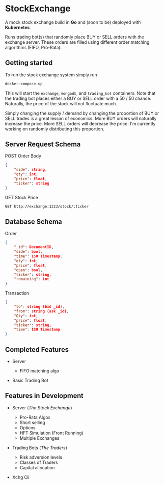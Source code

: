 # StockExchange
A mock stock exchange build in **Go** and (soon to be) deployed with **Kubernetes**.

Runs trading bot(s) that randomly place BUY or SELL orders with the exchange server. These orders are filled using different order matching algorithms (FIFO, Pro-Rata).

## Getting started
To run the stock exchange system simply run
```bash
docker-compose up
```
This will start the  `exchange`, `mongodb`, and `trading_bot` containers. Note that the trading bot places either a BUY or SELL order with a 50 / 50 chance. Naturally, the price of the stock will not fluctuate much.

Simply changing the supply / demand by changing the proportion of BUY or SELL trades is a great lesson of economics. More BUY orders will naturally increase the price. More SELL orders will decrease the price. I'm currently  working on randomly distributing this proportion.

## Server Request Schema
POST Order Body
```json
{
	"side": string,
	"qty": int,
	"price": float,
	"ticker": string
}
```
GET Stock Price
```bash 
GET http://exchange:1323/stock/:ticker
```

## Database Schema
Order
```json
{
	"_id": DocumentID,
	"side": bool,
	"time": ISO Timestamp,
	"qty": int,
	"price": float,
	"open": bool,
	"ticker": string,
	"remaining": int
}
```
Transaction
```json
{
	"to": string (bid _id),
	"from": string (ask _id),
	"Qty": int,
	"price": float,
	"ticker": string,
	"time": ISO Timestamp
}
```


## Completed Features
* Server
    * FIFO matching algo

* Basic Trading Bot

## Features in Development
* Server (*The Stock Exchange*)
    * Pro-Rata Algos
    * Short selling
    * Options
    * HFT Simulation (Front Running)
    * Multiple Exchanges

* Trading Bots (*The Traders*)
    * Risk adversion levels
    * Classes of Traders
    * Capital allocation

* Xchg Cli
